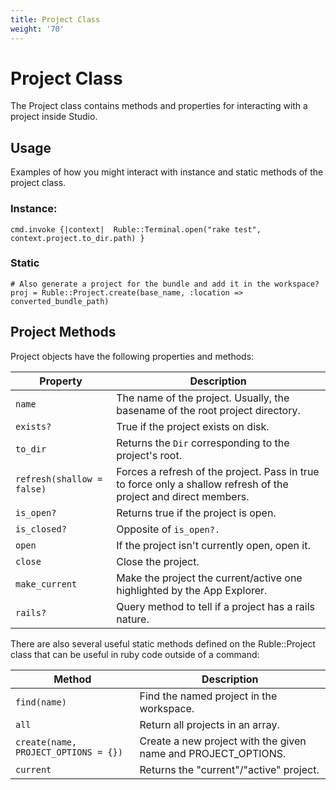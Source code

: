 ```yaml
---
title: Project Class
weight: '70'
---
```


# Project Class

The Project class contains methods and properties for interacting with a project inside Studio.

## Usage

Examples of how you might interact with instance and static methods of the project class.

### Instance:

```
cmd.invoke {|context|  Ruble::Terminal.open("rake test", context.project.to_dir.path) }
```

### Static

```
# Also generate a project for the bundle and add it in the workspace?
proj = Ruble::Project.create(base_name, :location => converted_bundle_path)
```

## Project Methods

Project objects have the following properties and methods:

| Property | Description |
| --- | --- |
| `name` | The name of the project. Usually, the basename of the root project directory. |
| `exists?` | True if the project exists on disk. |
| `to_dir` | Returns the `Dir` corresponding to the project's root. |
| `refresh(shallow = false)` | Forces a refresh of the project. Pass in true to force only a shallow refresh of the project and direct members. |
| `is_open?` | Returns true if the project is open. |
| `is_closed?` | Opposite of `is_open?.` |
| `open` | If the project isn't currently open, open it. |
| `close` | Close the project. |
| `make_current` | Make the project the current/active one highlighted by the App Explorer. |
| `rails?` | Query method to tell if a project has a rails nature. |

There are also several useful static methods defined on the Ruble::Project class that can be useful in ruby code outside of a command:

| Method | Description |
| --- | --- |
| `find(name)` | Find the named project in the workspace. |
| `all` | Return all projects in an array. |
| `create(name, PROJECT_OPTIONS = {})` | Create a new project with the given name and PROJECT\_OPTIONS. |
| `current` | Returns the "current"/"active" project. |
